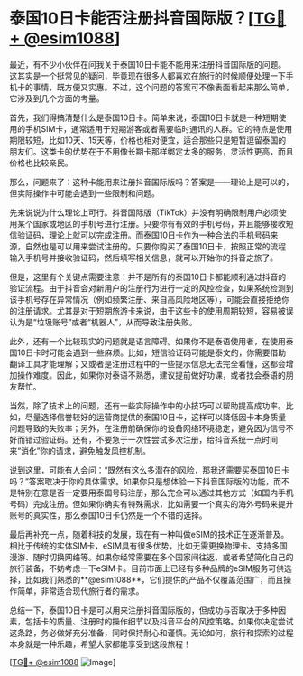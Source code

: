 # 泰国10日卡能否注册抖音国际版？[[TG💪+ @esim1088](https://t.me/s/esim1088)]

最近，有不少小伙伴在问我关于泰国10日卡能不能用来注册抖音国际版的问题。这其实是一个挺常见的疑问，毕竟现在很多人都喜欢在旅行的时候顺便处理一下手机卡的事情，既方便又实惠。不过，这个问题的答案可不像表面看起来那么简单，它涉及到几个方面的考量。

首先，我们得搞清楚什么是泰国10日卡。简单来说，泰国10日卡就是一种短期使用的手机SIM卡，通常适用于短期游客或者需要临时通讯的人群。它的特点是使用期限较短，比如10天、15天等，价格也相对便宜，适合那些只是短暂逗留泰国的朋友们。这类卡的优势在于不用像长期卡那样绑定太多的服务，灵活性更高，而且价格也比较亲民。

那么，问题来了：这种卡能用来注册抖音国际版吗？答案是——理论上是可以的，但实际操作中可能会遇到一些限制和问题。

先来说说为什么理论上可行。抖音国际版（TikTok）并没有明确限制用户必须使用某个国家或地区的手机号进行注册。只要你有有效的手机号码，并且能够接收短信验证码，理论上就可以完成注册。而泰国10日卡作为一种合法的手机号码来源，自然也是可以用来尝试注册的。只要你购买了泰国10日卡，按照正常的流程输入手机号并接收验证码，然后填写相关信息，就可以开始你的抖音之旅了。

但是，这里有个关键点需要注意：并不是所有的泰国10日卡都能顺利通过抖音的验证流程。由于抖音会对新用户的注册行为进行一定的风控检查，如果系统检测到该手机号存在异常情况（例如频繁注册、来自高风险地区等），可能会直接拒绝你的注册请求。尤其是对于短期旅游卡来说，由于这些卡的使用周期较短，容易被误认为是“垃圾账号”或者“机器人”，从而导致注册失败。

此外，还有一个比较现实的问题就是语言障碍。如果你不是泰语使用者，在使用泰国10日卡时可能会遇到一些麻烦。比如，短信验证码可能是泰文的，你需要借助翻译工具才能理解；又或者是注册过程中的一些提示信息无法完全看懂，这都会增加操作难度。因此，如果你对泰语不熟悉，建议提前做好功课，或者找会泰语的朋友帮忙。

当然，除了技术上的问题，还有一些实际操作中的小技巧可以帮助提高成功率。比如，尽量选择信誉较好的运营商提供的泰国10日卡，这样可以降低因卡本身质量问题导致的失败率；另外，在注册前确保你的设备网络环境稳定，避免因为信号不好而错过验证码。还有，不要急于一次性尝试多次注册，给抖音系统一点时间来“消化”你的请求，避免触发风控机制。

说到这里，可能有人会问：“既然有这么多潜在的风险，那我还需要买泰国10日卡吗？”答案取决于你的具体需求。如果你只是想体验一下抖音国际版的功能，而不是特别在意是否一定要用泰国号码注册，那么完全可以通过其他方式（如国内手机号码）完成注册。但如果你确实有特殊需求，比如需要一个真实的海外号码来提升账号的真实性，那么泰国10日卡仍然是一个不错的选择。

最后再补充一点，随着科技的发展，现在有一种叫做eSIM的技术正在逐渐普及。相比于传统的实体SIM卡，eSIM具有很多优势，比如无需更换物理卡、支持多国漫游、随时切换网络等。如果你经常需要在多个国家间往返，或者希望简化自己的旅行装备，不妨考虑一下eSIM卡。目前市面上已经有多种品牌的eSIM服务可供选择，比如我们熟悉的**@esim1088**，它们提供的产品不仅覆盖范围广，而且操作简单，非常适合现代旅行者的需求。

总结一下，泰国10日卡是可以用来注册抖音国际版的，但成功与否取决于多种因素，包括卡的质量、注册时的操作细节以及抖音平台的风控策略。如果你决定尝试这条路，务必做好充分准备，同时保持耐心和谨慎。无论如何，旅行和探索的过程本身就是一种乐趣，希望大家都能享受到这段旅程！

[[TG💪+ @esim1088](https://t.me/s/esim1088) ![Image](https://i.postimg.cc/4NQfJmqS/Snipaste-2025-05-13-00-14-12.png)]